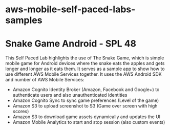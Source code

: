 aws-mobile-self-paced-labs-samples
==================================

Snake Game Android - SPL 48
============================================
This Self Paced Lab highlights the use of The Snake Game, which is simple mobile game for Android devices where the snake eats the apples and gets longer and longer as it eats them. It serves as a sample app to show how to use different AWS Mobile Services together. It uses the AWS Android SDK and number of AWS Mobile Services:
   * Amazon Cognito Identity Broker (Amazon, Facebook and Google+) to authenticate users and also unauthenticated identities
   * Amazon Cognito Sync to sync game preferences (Level of the game)
   * Amazon S3 to upload screenshot to S3 (Game over screen with high scores)
   * Amazon S3 to download game assets dynamically and updates the UI
   * Amazon Mobile Analytics to start and stop session (also custom events)
